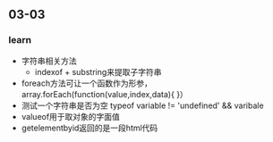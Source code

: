 

## 03-03



### learn

<ul>
    <li>字符串相关方法
        <ul>
            <li>indexof + substring来提取子字符串</li>
        </ul>
    </li>
    <li>foreach方法可让一个函数作为形参，array.forEach(function(value,index,data){ }）</li>
    <li>测试一个字符串是否为空 typeof variable != 'undefined' && varibale</li>
    <li>valueof用于取对象的字面值</li>
    <li>getelementbyid返回的是一段html代码</li>
</ul>



